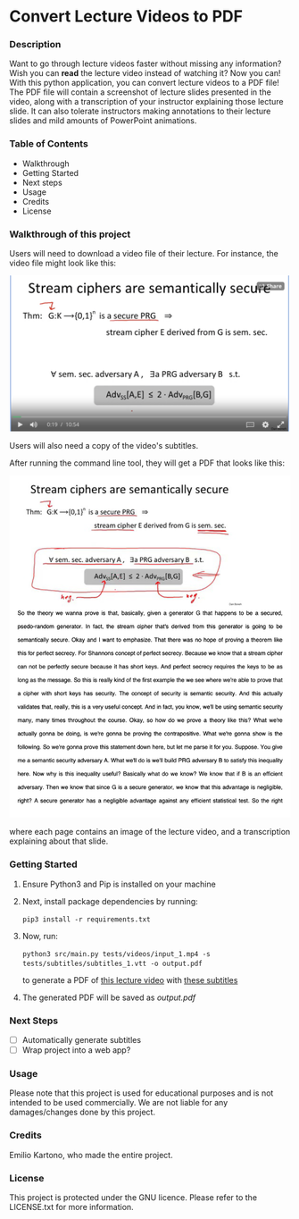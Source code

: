 # Convert Lecture Videos to PDF

### Description
Want to go through lecture videos faster without missing any information? Wish you can **read** the lecture video instead of watching it? Now you can! With this python application, you can convert lecture videos to a PDF file! The PDF file will contain a screenshot of lecture slides presented in the video, along with a transcription of your instructor explaining those lecture slide. It can also tolerate instructors making annotations to their lecture slides and mild amounts of PowerPoint animations.

### Table of Contents
- Walkthrough
- Getting Started
- Next steps
- Usage
- Credits
- License

### Walkthrough of this project
Users will need to download a video file of their lecture. For instance, the video file might look like this:

<div width="100%">
    <p align="center">
<img src="docs/video-screenshot.png" width="600px"/>
    </p>
</div>

Users will also need a copy of the video's subtitles.

After running the command line tool, they will get a PDF that looks like this:

<div width="100%">
    <p align="center">
<img src="docs/pdf-screenshot.png" width="600px"/>
    </p>
</div>

where each page contains an image of the lecture video, and a transcription explaining about that slide.


### Getting Started
1. Ensure Python3 and Pip is installed on your machine
2. Next, install package dependencies by running:
    
    ```pip3 install -r requirements.txt```

3. Now, run:
   
    ```python3 src/main.py tests/videos/input_1.mp4 -s tests/subtitles/subtitles_1.vtt -o output.pdf```

    to generate a PDF of [this lecture video](tests/videos/input_1.mp4) with [these subtitles](```tests/subtitles/subtitles_1.vtt```)

4. The generated PDF will be saved as *output.pdf*
    
### Next Steps
- [ ] Automatically generate subtitles
- [ ] Wrap project into a web app?

### Usage
Please note that this project is used for educational purposes and is not intended to be used commercially. We are not liable for any damages/changes done by this project.

### Credits
Emilio Kartono, who made the entire project.

### License
This project is protected under the GNU licence. Please refer to the LICENSE.txt for more information.